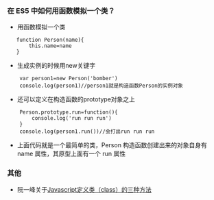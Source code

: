 ### 在 ES5 中如何用函数模拟一个类？
* 用函数模拟一个类
```
   function Person(name){
       this.name=name
   }
```
* 生成实例的时候用new关键字
```
    var person1=new Person('bomber')
    console.log(person1)//person1就是构造函数Person的实例对象
```
* 还可以定义在构造函数的prototype对象之上
```
    Person.prototype.run=function(){
        console.log('run run run')
    }
    console.log(person1.run())//会打出run run run
```
* 上面代码就是一个最简单的类，Person 构造函数创建出来的对象自身有 name 属性，其原型上面有一个 run 属性

### 其他
* 阮一峰关于[Javascript定义类（class）的三种方法](http://www.ruanyifeng.com/blog/2012/07/three_ways_to_define_a_javascript_class.html)